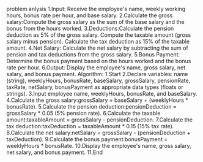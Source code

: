 problem anlysis
1.Input: Receive the employee's name, weekly working hours, bonus rate per hour, and base salary.
2.Calculate the gross salary:Compute the gross salary as the sum of the base salary and the bonus from the hours worked.
3.Deductions:Calculate the pension deduction as 5% of the gross salary.
Compute the taxable amount (gross salary minus pension).
Calculate the tax deduction as 15% of the taxable amount.
4.Net Salary: Calculate the net salary by subtracting the sum of pension and tax deductions from the gross salary.
5.Bonus Payment: Determine the bonus payment based on the hours worked and the bonus rate per hour.
6.Output: Display the employee's name, gross salary, net salary, and bonus payment.
Algorithm:
1.Start
2.Declare variables: name (string), weeklyHours, bonusRate, baseSalary, grossSalary, pensionRate, taxRate, netSalary, bonusPayment as appropriate data types (floats or strings).
3.Input employee name, weeklyHours, bonusRate, and baseSalary.
4.Calculate the gross salary:grossSalary = baseSalary + (weeklyHours * bonusRate).
5.Calculate the pension deduction:pensionDeduction = grossSalary * 0.05 (5% pension rate).
6.Calculate the taxable amount:taxableAmount = grossSalary - pensionDeduction.
7.Calculate the tax deduction:taxDeduction = taxableAmount * 0.15 (15% tax rate).
8.Calculate the net salary:netSalary = grossSalary - (pensionDeduction + taxDeduction).
9.Calculate the bonus payment:bonusPayment = weeklyHours * bonusRate.
10.Display the employee's name, gross salary, net salary, and bonus payment.
11.End
